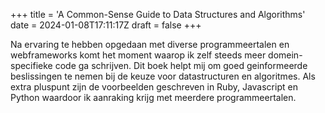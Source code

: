 +++
title = 'A Common-Sense Guide to Data Structures and Algorithms'
date = 2024-01-08T17:11:17Z
draft = false
+++

Na ervaring te hebben opgedaan met diverse programmeertalen en webframeworks komt het moment waarop ik
zelf steeds meer domein-specifieke code ga schrijven. Dit boek helpt mij om goed geinformeerde beslissingen
te nemen bij de keuze voor datastructuren en algoritmes. Als extra pluspunt zijn de voorbeelden geschreven in Ruby, Javascript
en Python waardoor ik aanraking krijg met meerdere programmeertalen.